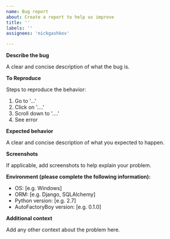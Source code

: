 ```yaml
---
name: Bug report
about: Create a report to help us improve
title: ''
labels: ''
assignees: 'nickgashkov'

---
```


**Describe the bug**

A clear and concise description of what the bug is.

**To Reproduce**

Steps to reproduce the behavior:

1. Go to '...'
2. Click on '....'
3. Scroll down to '....'
4. See error

**Expected behavior**

A clear and concise description of what you expected to happen.

**Screenshots**

If applicable, add screenshots to help explain your problem.

**Environment (please complete the following information):**

- OS: [e.g. Windows]
- ORM: [e.g. Django, SQLAlchemy]
- Python version: [e.g. 2.7]
- AutoFactoryBoy version: [e.g. 0.1.0]

**Additional context**

Add any other context about the problem here.
